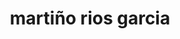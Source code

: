 ---
title: "martiño rios garcia"
role: "phd student"
image: "portraits/martino.jpg"
bio: "i am chemist by training that converted into the computational side for my research. i am currently doing my phd at the university of jena."
social:
  - icon: "orcid"
    url: "https://orcid.org/0000-0003-1507-4048"
  - icon: "google-scholar"
    url: "https://scholar.google.com/citations?user=QRkKJ20AAAAJ"
  - icon: "github"
    url: "https://github.com/MrtinoRG"
  - icon: "twitter"
    url: "https://x.com/MrtinoRG"
  - icon: "envelope"
    url: "martinriosgarcia@gmail.com"
---